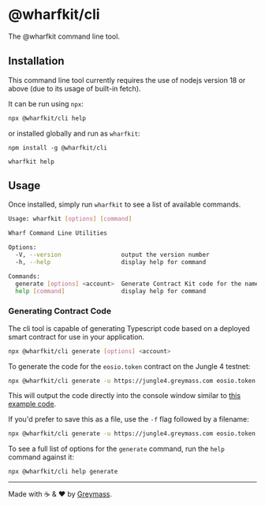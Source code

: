 # @wharfkit/cli

The @wharfkit command line tool.

## Installation

This command line tool currently requires the use of nodejs version 18 or above (due to its usage of built-in fetch).

It can be run using `npx`:

```bash
npx @wharfkit/cli help
```

or installed globally and run as `wharfkit`:

```
npm install -g @wharfkit/cli

wharfkit help
```

## Usage

Once installed, simply run `wharfkit` to see a list of available commands.

```bash
Usage: wharfkit [options] [command]

Wharf Command Line Utilities

Options:
  -V, --version                 output the version number
  -h, --help                    display help for command

Commands:
  generate [options] <account>  Generate Contract Kit code for the named smart contract
  help [command]                display help for command
```

### Generating Contract Code

The cli tool is capable of generating Typescript code based on a deployed smart contract for use in your application.

```bash
npx @wharfkit/cli generate [options] <account>
```

To generate the code for the `eosio.token` contract on the Jungle 4 testnet:

```bash
npx @wharfkit/cli generate -u https://jungle4.greymass.com eosio.token 
```

This will output the code directly into the console window similar to [this example code](https://github.com/wharfkit/cli/blob/master/test/data/contracts/mock-eosio.token.ts). 

If you'd prefer to save this as a file, use the `-f` flag followed by a filename:

```bash
npx @wharfkit/cli generate -u https://jungle4.greymass.com eosio.token -f tokencontract.ts
```

To see a full list of options for the `generate` command, run the `help` command against it:

```
npx @wharfkit/cli help generate
```

---

Made with ☕️ & ❤️ by [Greymass](https://greymass.com).
